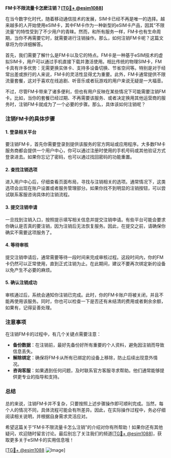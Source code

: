 **FM卡不限流量卡怎麽注销？[[TG💪+ @esim1088](https://t.me/s/esim1088)]**

在当今数字化时代，随着移动通信技术的发展，SIM卡已经不再是唯一的选择。越来越多的人开始使用eSIM卡，其中FM卡作为一种新型的eSIM卡产品，因其“不限流量”的特性受到了不少用户的青睐。然而，和所有服务一样，FM卡也有生命周期，当你不再需要它时，就需要进行注销操作。那么，如何注销FM卡呢？这篇文章将为你详细解答。

首先，我们需要了解什么是FM卡以及它的特点。FM卡是一种基于eSIM技术的虚拟SIM卡，用户可以通过手机直接下载并激活使用。相比传统的物理SIM卡，FM卡具有许多优势：无需更换实体卡、支持多设备切换、节省空间等。特别是对于经常出差或旅行的人来说，FM卡的灵活性显得尤为重要。此外，FM卡通常提供不限流量套餐，这对于喜欢在线追剧、听音乐或者玩游戏的用户来说无疑是一大福音。

不过，尽管FM卡带来了诸多便利，但也有用户反映在某些情况下可能需要注销FM卡。比如，当你的套餐已经过期、不再需要该服务、或者决定换用其他运营商的服务时，注销FM卡就成为了一个必要的步骤。那么，具体该如何注销呢？

### 注销FM卡的具体步骤

#### 1. 登录相关平台
要注销FM卡，首先你需要登录到提供该服务的官方网站或应用程序。大多数FM卡服务商都会提供一个用户中心，你可以通过注册时使用的手机号码或其他验证方式登录进去。如果你忘记了密码，也可以通过找回密码的功能重置。

#### 2. 查找注销选项
进入用户中心后，仔细查看页面布局，寻找与注销相关的选项。通常情况下，这类选项会出现在账户设置或者服务管理部分。如果你找不到明显的注销按钮，可以尝试联系客服咨询具体的注销流程。

#### 3. 提交注销申请
一旦找到注销入口，按照提示填写相关信息并提交注销申请。有些平台可能会要求你确认是否真的要注销，因为注销后无法恢复服务。因此，在提交之前，请确保你确实不需要这项服务了。

#### 4. 等待审核
提交注销申请后，通常需要等待一段时间来完成审核过程。这段时间内，你的FM卡仍然可以正常使用，直到正式注销为止。在此期间，建议不要再次绑定新的设备以免产生不必要的麻烦。

#### 5. 确认注销成功
审核通过后，系统会通知你注销已完成。此时，你的FM卡账户将被关闭，并且不能再使用该服务。同时，你也可以检查一下是否还有未结清的费用或者剩余余额，如果有，记得妥善处理。

### 注意事项

在注销FM卡的过程中，有几个关键点需要注意：

- **备份数据**：在注销前，最好先备份好所有重要的个人资料，避免因注销而导致信息丢失。
- **解除绑定**：确保将FM卡从所有已绑定的设备上移除，防止后续出现意外情况。
- **咨询客服**：如果遇到任何问题，及时联系官方客服寻求帮助。他们通常能够提供更专业的指导和支持。

### 总结

总的来说，注销FM卡并不复杂，只要按照上述步骤操作即可顺利完成。当然，每个人的情况不同，具体流程可能会有所差异。因此，在实际操作过程中，务必仔细阅读相关说明，并根据自身需求灵活应对。

希望这篇关于“FM卡不限流量卡怎么注销”的介绍对你有所帮助！如果你还有其他疑问，欢迎随时留言讨论。最后别忘了关注我们的频道[[TG💪+ @esim1088](https://t.me/s/esim1088)]，获取更多关于eSIM卡的实用信息哦！

[[TG💪+ @esim1088](https://t.me/s/esim1088) ![Image](https://i.postimg.cc/4NQfJmqS/Snipaste-2025-05-13-00-14-12.png)]
